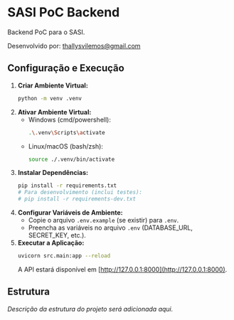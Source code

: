 # SASI PoC Backend

Backend PoC para o SASI.

Desenvolvido por: thallysvilemos@gmail.com

## Configuração e Execução

1.  **Criar Ambiente Virtual:**
    ```bash
    python -m venv .venv
    ```
2.  **Ativar Ambiente Virtual:**
    *   Windows (cmd/powershell):
        ```bash
        .\.venv\Scripts\activate
        ```
    *   Linux/macOS (bash/zsh):
        ```bash
        source ./.venv/bin/activate
        ```
3.  **Instalar Dependências:**
    ```bash
    pip install -r requirements.txt
    # Para desenvolvimento (inclui testes):
    # pip install -r requirements-dev.txt
    ```
4.  **Configurar Variáveis de Ambiente:**
    *   Copie o arquivo `.env.example` (se existir) para `.env`.
    *   Preencha as variáveis no arquivo `.env` (DATABASE_URL, SECRET_KEY, etc.).
5.  **Executar a Aplicação:**
    ```bash
    uvicorn src.main:app --reload
    ```
    A API estará disponível em [http://127.0.0.1:8000](http://127.0.0.1:8000).

## Estrutura

*Descrição da estrutura do projeto será adicionada aqui.* 